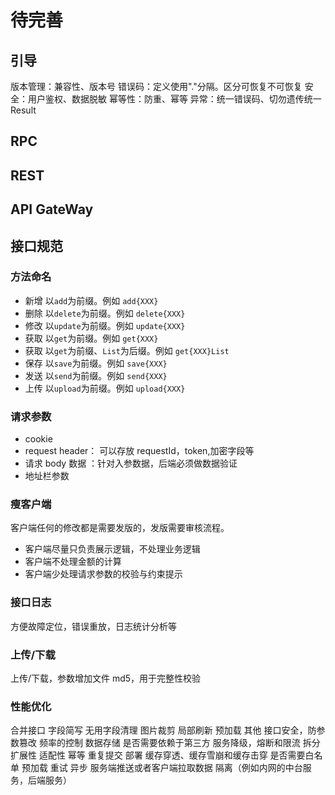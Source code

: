 # 待完善

## 引导
版本管理：兼容性、版本号
错误码：定义使用"."分隔。区分可恢复不可恢复
安全：用户鉴权、数据脱敏
幂等性：防重、幂等
异常：统一错误码、切勿遗传统一 Result

## RPC

## REST

## API GateWay

## 接口规范
### 方法命名
- 新增 以`add`为前缀。例如 `add{XXX}`
- 删除 以`delete`为前缀。例如 `delete{XXX}`
- 修改 以`update`为前缀。例如 `update{XXX}`
- 获取 以`get`为前缀。例如 `get{XXX}`
- 获取 以`get`为前缀、`List`为后缀。例如 `get{XXX}List`
- 保存 以`save`为前缀。例如 `save{XXX}`
- 发送 以`send`为前缀。例如 `send{XXX}`
- 上传 以`upload`为前缀。例如 `upload{XXX}`

### 请求参数
- cookie
- request header： 可以存放 requestId，token,加密字段等
- 请求 body 数据 ：针对入参数据，后端必须做数据验证
- 地址栏参数


### 瘦客户端
客户端任何的修改都是需要发版的，发版需要审核流程。

- 客户端尽量只负责展示逻辑，不处理业务逻辑
- 客户端不处理金额的计算
- 客户端少处理请求参数的校验与约束提示

### 接口日志
方便故障定位，错误重放，日志统计分析等

### 上传/下载
上传/下载，参数增加文件 md5，用于完整性校验

### 性能优化
合并接口
字段简写
无用字段清理
图片裁剪
局部刷新
预加载
其他
接口安全，防参数篡改
频率的控制
数据存储
是否需要依赖于第三方
服务降级，熔断和限流
拆分
扩展性
适配性
幂等
重复提交
部署
缓存穿透、缓存雪崩和缓存击穿
是否需要白名单
预加载
重试
异步
服务端推送或者客户端拉取数据
隔离（例如内网的中台服务，后端服务）
